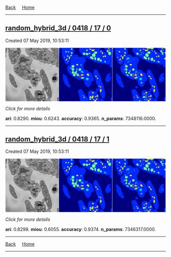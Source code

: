 
[Back](..)&nbsp;&nbsp;&nbsp;&nbsp;&nbsp;[Home](https://leapmanlab.github.io/snapshots)

---

<div class="summary"><a href="0"><h2>random_hybrid_3d / 0418 / 17 / 0</h2></a><p>Created 07 May 2019, 10:53:11
</p><a href="0"><img src="0/media/summary.png" align="center"></a><p>
<i>Click for more details</i>
</p></div>

**ari**: 0.8290. **miou**: 0.6243. **accuracy**: 0.9365. **n_params**: 7348116.0000. 

---

<div class="summary"><a href="1"><h2>random_hybrid_3d / 0418 / 17 / 1</h2></a><p>Created 07 May 2019, 10:53:11
</p><a href="1"><img src="1/media/summary.png" align="center"></a><p>
<i>Click for more details</i>
</p></div>

**ari**: 0.8298. **miou**: 0.6055. **accuracy**: 0.9374. **n_params**: 7346317.0000. 

---

[Back](..)&nbsp;&nbsp;&nbsp;&nbsp;&nbsp;[Home](https://leapmanlab.github.io/snapshots)

---